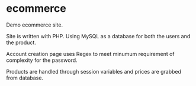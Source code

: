 # ecommerce

Demo ecommerce site.

Site is written with PHP. Using MySQL as a database for both the users and the product.

Account creation page uses Regex to meet minumum requirement of complexity for the password.

Products are handled through session variables and prices are grabbed from database.
